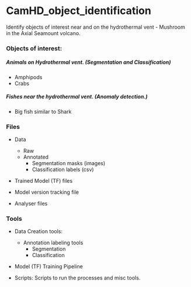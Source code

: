 # CamHD_object_identification

Identify objects of interest near and on the hydrothermal vent - Mushroom in the Axial Seamount volcano.

### Objects of interest:
##### Animals on Hydrothermal vent. (Segmentation and Classification)
- Amphipods
- Crabs

##### Fishes near the hydrothermal vent. (Anomaly detection.)
- Big fish similar to Shark

### Files
- Data
    - Raw
    - Annotated
        - Segmentation masks (images)
        - Classification labels (csv)

- Trained Model (TF) files

- Model version tracking file

- Analyser files


### Tools
- Data Creation tools:
    - Annotation labeling tools
        - Segmentation
        - Classification

- Model (TF) Training Pipeline

- Scripts: Scripts to run the processes and misc tools.

